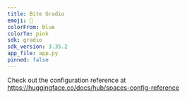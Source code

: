 ```yaml
---
title: Bite Gradio
emoji: 👀
colorFrom: blue
colorTo: pink
sdk: gradio
sdk_version: 3.35.2
app_file: app.py
pinned: false
---
```


Check out the configuration reference at https://huggingface.co/docs/hub/spaces-config-reference
